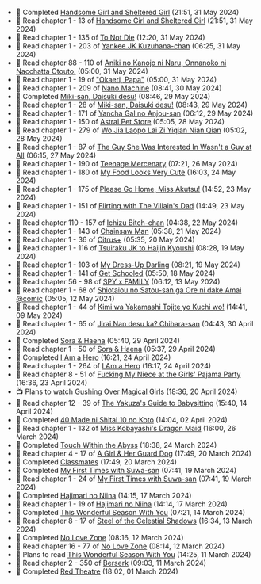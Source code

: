 <!-- ANILIST_ACTIVITY:start -->

-   📖 Completed [Handsome Girl and Sheltered Girl](https://anilist.co/manga/111168) (21:51, 31 May 2024)
-   📖 Read chapter 1 - 13 of [Handsome Girl and Sheltered Girl](https://anilist.co/manga/111168) (21:51, 31 May 2024)
-   📖 Read chapter 1 - 135 of [To Not Die](https://anilist.co/manga/136099) (12:20, 31 May 2024)
-   📖 Read chapter 1 - 203 of [Yankee JK Kuzuhana-chan](https://anilist.co/manga/116822) (06:25, 31 May 2024)
-   📖 Read chapter 88 - 110 of [Aniki no Kanojo ni Naru, Onnanoko ni Nacchatta Otouto.](https://anilist.co/manga/173831) (05:00, 31 May 2024)
-   📖 Read chapter 1 - 19 of ["Okaeri, Papa"](https://anilist.co/manga/154376) (05:00, 31 May 2024)
-   📖 Read chapter 1 - 209 of [Nano Machine](https://anilist.co/manga/120980) (08:41, 30 May 2024)
-   📖 Completed [Miki-san, Daisuki desu!](https://anilist.co/manga/118993) (08:46, 29 May 2024)
-   📖 Read chapter 1 - 28 of [Miki-san, Daisuki desu!](https://anilist.co/manga/118993) (08:43, 29 May 2024)
-   📖 Read chapter 1 - 171 of [Yancha Gal no Anjou-san](https://anilist.co/manga/101315) (06:12, 29 May 2024)
-   📖 Read chapter 1 - 150 of [Astral Pet Store](https://anilist.co/manga/160143) (05:05, 28 May 2024)
-   📖 Read chapter 1 - 279 of [Wo Jia Laopo Lai Zi Yiqian Nian Qian](https://anilist.co/manga/146267) (05:02, 28 May 2024)
-   📖 Read chapter 1 - 87 of [The Guy She Was Interested In Wasn't a Guy at All](https://anilist.co/manga/149544) (06:15, 27 May 2024)
-   📖 Read chapter 1 - 190 of [Teenage Mercenary](https://anilist.co/manga/126297) (07:21, 26 May 2024)
-   📖 Read chapter 1 - 180 of [My Food Looks Very Cute](https://anilist.co/manga/129345) (16:03, 24 May 2024)
-   📖 Read chapter 1 - 175 of [Please Go Home, Miss Akutsu!](https://anilist.co/manga/113501) (14:52, 23 May 2024)
-   📖 Read chapter 1 - 151 of [Flirting with The Villain's Dad](https://anilist.co/manga/117581) (14:49, 23 May 2024)
-   📖 Read chapter 110 - 157 of [Ichizu Bitch-chan](https://anilist.co/manga/119121) (04:38, 22 May 2024)
-   📖 Read chapter 1 - 143 of [Chainsaw Man](https://anilist.co/manga/105778) (05:38, 21 May 2024)
-   📖 Read chapter 1 - 36 of [Citrus+](https://anilist.co/manga/103884) (05:35, 20 May 2024)
-   📖 Read chapter 1 - 116 of [Tsuiraku JK to Haijin Kyoushi](https://anilist.co/manga/99737) (08:28, 19 May 2024)
-   📖 Read chapter 1 - 103 of [My Dress-Up Darling](https://anilist.co/manga/101583) (08:21, 19 May 2024)
-   📖 Read chapter 1 - 141 of [Get Schooled](https://anilist.co/manga/128521) (05:50, 18 May 2024)
-   📖 Read chapter 56 - 98 of [SPY x FAMILY](https://anilist.co/manga/108556) (06:12, 13 May 2024)
-   📖 Read chapter 1 - 68 of [Shiotaiou no Satou-san ga Ore ni dake Amai @comic](https://anilist.co/manga/123130) (05:05, 12 May 2024)
-   📖 Read chapter 1 - 44 of [Kimi wa Yakamashi Tojite yo Kuchi wo!](https://anilist.co/manga/149337) (14:41, 09 May 2024)
-   📖 Read chapter 1 - 65 of [Jirai Nan desu ka? Chihara-san](https://anilist.co/manga/137714) (04:43, 30 April 2024)
-   📖 Completed [Sora & Haena](https://anilist.co/manga/126769) (05:40, 29 April 2024)
-   📖 Read chapter 1 - 50 of [Sora & Haena](https://anilist.co/manga/126769) (05:37, 29 April 2024)
-   📖 Completed [I Am a Hero](https://anilist.co/manga/44440) (16:21, 24 April 2024)
-   📖 Read chapter 1 - 264 of [I Am a Hero](https://anilist.co/manga/44440) (16:17, 24 April 2024)
-   📖 Read chapter 8 - 51 of [Fucking My Niece at the Girls' Pajama Party](https://anilist.co/manga/128678) (16:36, 23 April 2024)
-   📺 Plans to watch [Gushing Over Magical Girls](https://anilist.co/anime/162780) (18:36, 20 April 2024)
-   📖 Read chapter 12 - 39 of [The Yakuza's Guide to Babysitting](https://anilist.co/manga/107896) (15:40, 14 April 2024)
-   📖 Completed [40 Made ni Shitai 10 no Koto](https://anilist.co/manga/161929) (14:04, 02 April 2024)
-   📖 Read chapter 1 - 132 of [Miss Kobayashi's Dragon Maid](https://anilist.co/manga/86303) (16:00, 26 March 2024)
-   📖 Completed [Touch Within the Abyss](https://anilist.co/manga/143079) (18:38, 24 March 2024)
-   📖 Read chapter 4 - 17 of [A Girl & Her Guard Dog](https://anilist.co/manga/106315) (17:49, 20 March 2024)
-   📖 Completed [Classmates](https://anilist.co/manga/39699) (17:49, 20 March 2024)
-   📖 Completed [My First Times with Suwa-san](https://anilist.co/manga/123238) (07:41, 19 March 2024)
-   📖 Read chapter 1 - 24 of [My First Times with Suwa-san](https://anilist.co/manga/123238) (07:41, 19 March 2024)
-   📖 Completed [Hajimari no Niina](https://anilist.co/manga/56021) (14:15, 17 March 2024)
-   📖 Read chapter 1 - 19 of [Hajimari no Niina](https://anilist.co/manga/56021) (14:14, 17 March 2024)
-   📖 Completed [This Wonderful Season With You](https://anilist.co/manga/109987) (07:21, 14 March 2024)
-   📖 Read chapter 8 - 17 of [Steel of the Celestial Shadows](https://anilist.co/manga/119004) (16:34, 13 March 2024)
-   📖 Completed [No Love Zone](https://anilist.co/manga/115610) (08:16, 12 March 2024)
-   📖 Read chapter 16 - 77 of [No Love Zone](https://anilist.co/manga/115610) (08:14, 12 March 2024)
-   📖 Plans to read [This Wonderful Season With You](https://anilist.co/manga/109987) (14:25, 11 March 2024)
-   📖 Read chapter 2 - 350 of [Berserk](https://anilist.co/manga/30002) (09:03, 11 March 2024)
-   📖 Completed [Red Theatre](https://anilist.co/manga/98065) (18:02, 01 March 2024)

<!-- ANILIST_ACTIVITY:end -->
